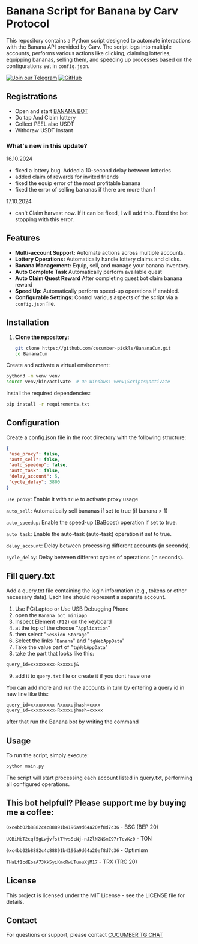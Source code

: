 # Banana Script for Banana by Carv Protocol

This repository contains a Python script designed to automate interactions with the Banana API provided by Carv. The script logs into multiple accounts, performs various actions like clicking, claiming lotteries, equipping bananas, selling them, and speeding up processes based on the configurations set in `config.json`.

[![Join our Telegram](https://img.shields.io/badge/Telegram-2CA5E0?style=for-the-badge&logo=telegram&logoColor=white)](https://t.me/cucumber_scripts)
[![GitHub](https://img.shields.io/badge/GitHub-181717?style=for-the-badge&logo=github&logoColor=white)](https://github.com/cucumber-pickle/Cucumber)

## Registrations
 - Open and start  [BANANA BOT](https://t.me/OfficialBananaBot/banana?startapp=referral=LBA5LL) 
 - Do tap And Claim lottery
 - Collect PEEL also USDT
 - Withdraw USDT Instant

### What's new in this update? 

16.10.2024

- fixed a lottery bug. Added a 10-second delay between lotteries
- added claim of rewards for invited friends
- fixed the equip error of the most profitable banana
- fixed the error of selling bananas if there are more than 1

17.10.2024
- can't Claim harvest now. If it can be fixed, I will add this. Fixed the bot stopping with this error. 


## Features

- **Multi-account Support:** Automate actions across multiple accounts.
- **Lottery Operations:** Automatically handle lottery claims and clicks.
- **Banana Management:** Equip, sell, and manage your banana inventory.
- **Auto Complete Task** Automatically perform available quest
- **Auto Claim Quest Reward** After completing quest bot claim banana reward
- **Speed Up:** Automatically perform speed-up operations if enabled.
- **Configurable Settings:** Control various aspects of the script via a `config.json` file.

## Installation

1. **Clone the repository:**

   ```bash
   git clone https://github.com/cucumber-pickle/BananaCum.git
   cd BananaCum
   
Create and activate a virtual environment:

   ```bash
python3 -m venv venv
source venv/bin/activate  # On Windows: venv\Scripts\activate
   ```
Install the required dependencies:

   ```bash
pip install -r requirements.txt
   ```

## Configuration
Create a config.json file in the root directory with the following structure:
   ```json
{
    "use_proxy": false,
    "auto_sell": false,
    "auto_speedup": false,
    "auto_task": false,
    "delay_account": 5,
    "cycle_delay": 3800
}
   ```
`use_proxy`: Enable it with `true` to activate proxy usage 

`auto_sell`: Automatically sell bananas if set to true (if banana > 1)

`auto_speedup`: Enable the speed-up (BaBoost) operation if set to true.

`auto_task`: Enable the auto-task (auto-task) operation if set to true.

`delay_account`: Delay between processing different accounts (in seconds).

`cycle_delay`: Delay between different cycles of operations (in seconds).

## Fill query.txt
Add a query.txt file containing the login information (e.g., tokens or other necessary data). Each line should represent a separate account.
1. Use PC/Laptop or Use USB Debugging Phone
2. open the `Banana bot miniapp`
3. Inspect Element `(F12)` on the keyboard
4. at the top of the choose "`Application`" 
5. then select "`Session Storage`" 
6. Select the links "`Banana`" and "`tgWebAppData`"
7. Take the value part of "`tgWebAppData`"
8. take the part that looks like this: 

```txt 
query_id=xxxxxxxxx-Rxxxxuj&
```
9. add it to `query.txt` file or create it if you dont have one


You can add more and run the accounts in turn by entering a query id in new line like this:
```txt
query_id=xxxxxxxxx-Rxxxxujhash=cxxx
query_id=xxxxxxxxx-Rxxxxujhash=cxxxx
```

after that run the Banana bot by writing the command

## Usage
To run the script, simply execute:

   ```bash
python main.py
   ```
The script will start processing each account listed in query.txt, performing all configured operations.


## This bot helpfull?  Please support me by buying me a coffee: 
``` 0xc4bb02b8882c4c88891b4196a9d64a20ef8d7c36 ``` - BSC (BEP 20)

``` UQBiNbT2cqf5gLwjvfstTYvsScNj-nJZlN2NSmZ97rTcvKz0 ``` - TON

``` 0xc4bb02b8882c4c88891b4196a9d64a20ef8d7c36 ``` - Optimism

``` THaLf1cdEoaA73Kk5yiKmcRwUTuouXjM17 ``` - TRX (TRC 20)

## License
This project is licensed under the MIT License - see the LICENSE file for details.

## Contact
For questions or support, please contact [CUCUMBER TG CHAT](https://t.me/cucumber_scripts_chat)
